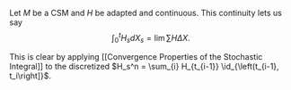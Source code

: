 Let $M$ be a CSM and $H$ be adapted and continuous. This continuity lets us say$$\int_0^t H_s dX_s = \lim\sum H\Delta X.$$

This is clear by applying [[Convergence Properties of the Stochastic Integral]] to the discretized $H_s^n = \sum_{i} H_{t_{i-1}} \id_{\left(t_{i-1}, t_i\right]}$.